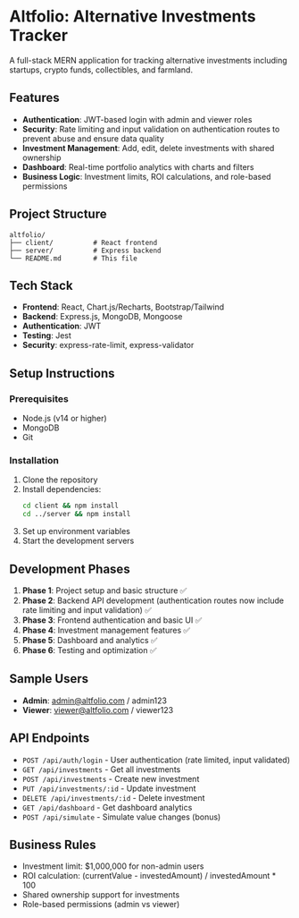# Altfolio: Alternative Investments Tracker

A full-stack MERN application for tracking alternative investments including startups, crypto funds, collectibles, and farmland.

## Features

- **Authentication**: JWT-based login with admin and viewer roles
- **Security**: Rate limiting and input validation on authentication routes to prevent abuse and ensure data quality
- **Investment Management**: Add, edit, delete investments with shared ownership
- **Dashboard**: Real-time portfolio analytics with charts and filters
- **Business Logic**: Investment limits, ROI calculations, and role-based permissions

## Project Structure

```
altfolio/
├── client/          # React frontend
├── server/          # Express backend
└── README.md        # This file
```

## Tech Stack

- **Frontend**: React, Chart.js/Recharts, Bootstrap/Tailwind
- **Backend**: Express.js, MongoDB, Mongoose
- **Authentication**: JWT
- **Testing**: Jest
- **Security**: express-rate-limit, express-validator

## Setup Instructions

### Prerequisites
- Node.js (v14 or higher)
- MongoDB
- Git

### Installation

1. Clone the repository
2. Install dependencies:
   ```bash
   cd client && npm install
   cd ../server && npm install
   ```
3. Set up environment variables
4. Start the development servers

## Development Phases

1. **Phase 1**: Project setup and basic structure ✅
2. **Phase 2**: Backend API development (authentication routes now include rate limiting and input validation) ✅
3. **Phase 3**: Frontend authentication and basic UI ✅
4. **Phase 4**: Investment management features ✅
5. **Phase 5**: Dashboard and analytics ✅
6. **Phase 6**: Testing and optimization ✅

## Sample Users

- **Admin**: admin@altfolio.com / admin123
- **Viewer**: viewer@altfolio.com / viewer123

## API Endpoints

- `POST /api/auth/login` - User authentication (rate limited, input validated)
- `GET /api/investments` - Get all investments
- `POST /api/investments` - Create new investment
- `PUT /api/investments/:id` - Update investment
- `DELETE /api/investments/:id` - Delete investment
- `GET /api/dashboard` - Get dashboard analytics
- `POST /api/simulate` - Simulate value changes (bonus)

## Business Rules

- Investment limit: $1,000,000 for non-admin users
- ROI calculation: (currentValue - investedAmount) / investedAmount * 100
- Shared ownership support for investments
- Role-based permissions (admin vs viewer) 

